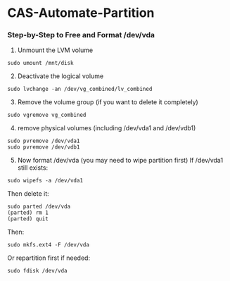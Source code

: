 # CAS-Automate-Partition

### Step-by-Step to Free and Format /dev/vda
1.  Unmount the LVM volume
```
sudo umount /mnt/disk
```
2.  Deactivate the logical volume
```
sudo lvchange -an /dev/vg_combined/lv_combined
```
3. Remove the volume group (if you want to delete it completely)

```
sudo vgremove vg_combined
```
4. remove physical volumes (including /dev/vda1 and /dev/vdb1)
```
sudo pvremove /dev/vda1
sudo pvremove /dev/vdb1
```
5. Now format /dev/vda (you may need to wipe partition first)
If /dev/vda1 still exists:

```
sudo wipefs -a /dev/vda1
```
Then delete it:

```
sudo parted /dev/vda
(parted) rm 1
(parted) quit
```
Then:

```
sudo mkfs.ext4 -F /dev/vda
```
Or repartition first if needed:

```
sudo fdisk /dev/vda
```
